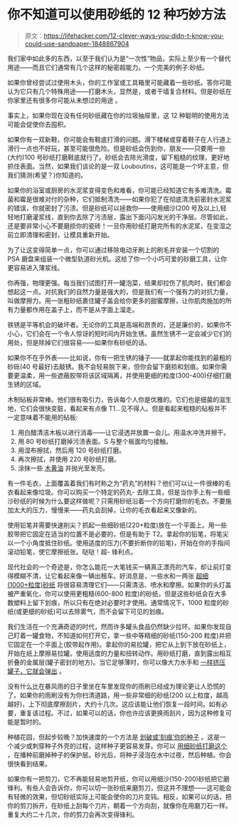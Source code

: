 # 你不知道可以使用砂纸的 12 种巧妙方法

> 原文：<https://lifehacker.com/12-clever-ways-you-didn-t-know-you-could-use-sandpaper-1848867904>

我们家中如此多的东西，以至于我们认为是“一次性”物品，实际上至少有一个替代用途——而且它们通常有几个这样的秘密超能力。一个完美的例子:砂纸。

如果你曾经尝试过使用木头，你的工作室或工具箱里可能藏着一些砂纸。答你可能认为它只有几个特殊用途——打磨木头，显然是，或者干墙复合材料。但是砂纸在你家里还有很多你可能从未想过的用途 。

事实上，如果你现在没有任何砂纸藏在你的垃圾抽屉里，这 12 种聪明的使用方法可能会促使你去囤积。

如果你有一双新鞋，你可能会有鞋底打滑的问题。滑下楼梯或穿着鞋子在人行道上滑行一点也不好玩，甚至可能很危险。但是砂纸会伤到你，朋友——只要用一些(大约)100 号砂纸打磨鞋底就行了。砂纸会去除光滑度，留下粗糙的纹理，更好地抓住表面。当然，如果我们谈论的是一双 Louboutins，这可能是一个坏主意，但我们猜测(希望？)你知道的。

如果你的浴室或厨房的水泥浆变得变色和难看，你可能已经知道它有多难清洗。霉菌和霉是很难对付的杂种，它们抵制清洗——如果你犯了在彻底清洗前密封水泥浆的错误，你就密封了污渍。但是砂纸可以拯救你——使用细沙(200 号及以上),轻轻地打磨灌浆线，直到你去除了污渍层，露出下面闪闪发光的干净层。尽管如此，还是要非常小心不要磨损你的瓷砖！一旦你用砂纸打磨完所有的水泥浆，在变湿之前立即清理和密封，让模具重新开始。

为了让这变得简单一点，你可以通过移除电动牙刷上的刷毛并安装一个切割的 PSA 磨盘来组装一个微型轨道砂光机。这给了你一个小巧可爱的砂磨工具，让你更容易进入薄浆线。

你再强，物理更强。每当我们试图打开一罐泡菜，结果却拉伤了肌肉时，我们都会想起这一点。对抗我们的自然力量是强大的，但是我们有一个强有力的对抗力量，叫做摩擦力。用一张粗砂纸裹住罐子盖会给你更多的甜蜜摩擦，让你肌肉施加的所有力量都作用在盖子上，而不是从字面上溜走。

铁锈是平等机会的破坏者。无论你的工具是高端和昂贵的，还是廉价的，如果你不小心，它们会在一个令人惊讶的短时间内开始生锈。虽然生锈不一定会减少它们的用处，但是除掉它们很容易——如果你有砂纸的话。

如果你不在乎外表——比如说，你有一把生锈的锤子——就拿起你能找到的最粗的砂砾(40 号最好)去敲锈。我不会轻易脱下来，但你会留下磨损和划痕。如果你需要更温柔，用一些遮蔽胶带将该区域隔离，并使用更细的粒度(300-400)仔细打磨生锈的区域。

木制砧板非常棒。他们很有吸引力，告诉每个人你是优雅的。它们也是细菌的滋生地，它们会很快变脏，看起来有点像 T1...见不得人。但是看起来粗糙的砧板并不一定意味着不能用的砧板:

1.  用白醋清洁木板以进行消毒——让它浸透并放置一会儿。用温水冲洗并擦干。
2.  用 80 号砂纸打磨掉污渍表面。S 与整个板面均匀接触。
3.  用湿布擦拭，然后用 120 号砂纸打磨。
4.  再次擦拭，并使用 220 号砂纸打磨。
5.  涂抹一些 [木黄油](https://www.amazon.com/Organic-Wood-Butter-Ounces-Utensils/dp/B08DMVXQ2C?asc_campaign=InlineText&asc_refurl=https://lifehacker.com/12-clever-ways-you-didn-t-know-you-could-use-sandpaper-1848867904&asc_source=&tag=kinjalifehackerlink-20) 并抛光至发亮。

有一件毛衣，上面覆盖着我们有时称之为“药丸”的材料？他们可以让一件很棒的毛衣看起来像垃圾。你可以购买一个特定的药丸- 去除工具，但是当你手上有一些细沙砂纸的时候为什么要这样做呢？只需用砂纸沿着一个方向打磨你的毛衣。不要施加太大的压力，慢慢来——药丸会刮掉，让你的毛衣看起来又像新的。

使用铅笔并需要快速削尖？抓起一些细砂纸(220+粒度)放在一个平面上。用一些胶带把它固定在适当的位置不是必要的，但是有助于 T2。拿起你的铅笔，将笔尖以一个小角度抵住砂纸。使用适度的压力(不要折断你的铅笔)，开始在你的手指间滚动铅笔，使它摩擦纸张。哒哒！超- 锋利点。

现代社会的一个奇迹是，你怎么能花一大笔钱买一辆真正漂亮的汽车，却让前灯变得模糊不清，让它看起来像一辆出租车。好消息是，一些水和一两张 [超细(1000+粒度)砂纸](https://store.detailking.com/headlight-sandpaper#:~:text=Sand%20Paper%20Grit%20Usage%3A&text=600%20Grit%3A%20Should%20be%20used,this%20is%20the%20most%20aggressive.&text=800%20Grit%3A%20Should%20be%20used,headlight%20lenses%20have%20medium%20oxidation.) 将很容易清理它们——只需清洁、喷水和摩擦。如果你的头灯盖被严重氧化，你可以使用更粗糙(600-800 粒度)的砂纸，但是这些砂纸会在大多数塑料上留下划痕，所以只有在绝对必要时才使用。通常情况下，1000 粒度的砂纸(或更细的砂纸)可以去除雾气，而不会留下可见的划痕。

我们生活在一个充满奇迹的时代，然而许多罐头食品仍然缺少拉环。如果你发现自己盯着一罐食物，不知道如何打开它，拿一些中等精细的砂纸(150-200 粒度)并把它固定在一个平面上(胶带起作用)。拿起你的易拉罐，把它从上到下放在砂纸上，开始在纸上摩擦易拉罐。使用适度的力量和扭转动作。用砂纸打磨，直到露出相互折叠的金属层(罐子密封的地方)。当它足够薄时，你可以像大力水手和 [一样挤压罐子，它就会弹出](https://www.youtube.com/watch?v=xF1lCONHwtY) 。

没有什么比在暴风雨的日子里坐在车里发现你的雨刷已经成为理论更让人恐慌的了。如果你的雨刷没有为你扫清道路，用一些非常细的砂纸(200 以上粒度，越高越好)，上下彻底摩擦刮片，大约十几次。这应该能让他们恢复一段时间。如有必要，重复该过程。不过，如果可以的话，你也许应该更换雨刮片，因为这种修复可能是暂时的。

种植花园，但起步较晚？加快速度的一个方法是 [划破或‘刻痕’你的种子](https://www.gardeningknowhow.com/garden-how-to/propagation/seeds/nicking-plant-seeds.htm) 。这是一个减少或刺穿种子外壳的过程，这样种子更容易发芽。你可以 [用细砂纸打磨这个](http://www.usa-gardening.com/seed-scarification/scarify-seeds-3.html) ，在播种前磨掉种子的保护层。砂光后，将种子浸泡在水中过夜，然后种植。你会很快看到结果。

如果你有一把剪刀，它不再能轻易地剪开纸，你可以用细沙(150-200)砂纸把它磨锋利。有些人会告诉你，你可以切一张砂纸来磨剪刀，但这并不理想——这可能会有轻微的效果，但切砂纸实际上可能会使你的刀片变钝。相反，如果可以的话，把你的剪刀拆开，在砂纸上刮每个刀片，朝着一个方向刮，就像你在用磨刀石一样。重复大约二十几次，你的剪刀会再次变得锋利。